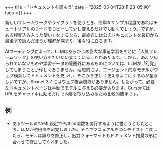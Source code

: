 
+++
title = "ドキュメントを読もう"
date = "2025-03-04T23:11:23-05:00"
tags = []
+++

新しいフレームワークやライブラリを使うとき、簡単なサンプル程度であればチュートリアルのコードをコピーして少し変えるだけでも動くでしょう。ですが、ある程度込み入った使い方をするなら、最終的には公式ドキュメントを最初から最後まで読んだほうが理解が深まり、後々役に立ちます。

AIコーディングによって、LLMはあらかじめ膨大な事前学習をもとに「人気フレームワーク」の使い方をだいたい覚えていることがあります。しかし、あまり知られていないものや学習データの範囲外にあるものについては、LLMが「幻覚」してしまうことが珍しくありません。理想的には、エージェント的なモデルがウェブ検索してドキュメントを見つけ、そこから正しく使えるようにするのが望ましいですが、Sonnet 3.7 にはウェブ検索機能がありません。したがって、必要なドキュメントページは手動でモデルに与える必要があります。CursorではURLをチャット中に貼るだけで内容を取り込めるため比較的簡単です。

## 例

- あるツールのYAML設定でPython関数を実行するように書こうとしたところ、LLMが使用法を幻覚しました。そこでマニュアルをコンテキストに渡したら、モデルは誤りを修正し、出力フォーマットもドキュメント推奨の形に合わせて修正してくれました。

